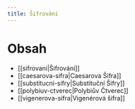 ```yaml
---
title: Šifrování
---
```

# Obsah
- [[sifrovani|Šifrování]]
- [[caesarova-sifra|Caesarova Šifra]]
- [[substitucni-sifry|Substituční Šifry]]
- [[polybiuv-ctverec|Polybiův Čtverec]]
- [[vigenerova-sifra|Vigenérová šifra]]

